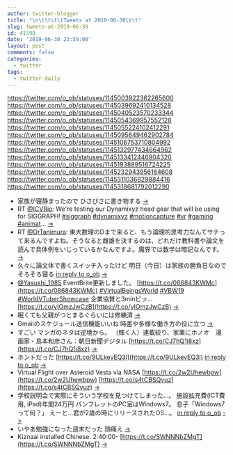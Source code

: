 ```yaml
---
author: twitter-blogger
title: "\n\t\t\t\tTweets at 2019-06-30\t\t"
slug: tweets-at-2019-06-30
id: 41598
date: '2019-06-30 23:59:00'
layout: post
comments: false
categories:
  - twitter
tags:
  - twitter-daily
---
```


https://twitter.com/o_ob/statuses/1145003922362265600 https://twitter.com/o_ob/statuses/1145039692410134528 https://twitter.com/o_ob/statuses/1145040523570233344 https://twitter.com/o_ob/statuses/1145054369957552128 https://twitter.com/o_ob/statuses/1145055224102412291 https://twitter.com/o_ob/statuses/1145095649462902784 https://twitter.com/o_ob/statuses/1145106753710804992 https://twitter.com/o_ob/statuses/1145132977434664962 https://twitter.com/o_ob/statuses/1145133412446904320 https://twitter.com/o_ob/statuses/1145193889516724225 https://twitter.com/o_ob/statuses/1145232943956164608 https://twitter.com/o_ob/statuses/1145311036829884416 https://twitter.com/o_ob/statuses/1145318681792012290  

*   家族が寝静まったので ひさびさに書き物する [->](https://twitter.com/o_ob/statuses/1145003922362265600)
*   RT [@ICVRio](https://twitter.com/ICVRio): We're testing our Dynamixyz head gear that will be using for SIGGRAPH! [#siggraph](https://twitter.com/search?q=%23siggraph&src=hash) [#dynamixyz](https://twitter.com/search?q=%23dynamixyz&src=hash) [#motioncapture](https://twitter.com/search?q=%23motioncapture&src=hash) [#vr](https://twitter.com/search?q=%23vr&src=hash) [#gaming](https://twitter.com/search?q=%23gaming&src=hash) [#animat](https://twitter.com/search?q=%23animat&src=hash)… [->](https://twitter.com/o_ob/statuses/1145039692410134528)
*   RT [@DrTanimura](https://twitter.com/DrTanimura): 東大数理のDまで来ると、もう論理的思考力なんてサチって来るんですよね。そうなると雌雄を決するのは、どれだけ教科書や論文を読んで具体例をいじっているかなんですよ。魔界では数学は暗記なんです。 [->](https://twitter.com/o_ob/statuses/1145040523570233344)
*   久々に論文体で書くスイッチ入ったけど 明日（今日）は家族の勝負日なのでそろそろ寝る [in reply to o_ob](https://twitter.com/o_ob/statuses/1145003922362265600) [->](https://twitter.com/o_ob/statuses/1145054369957552128)
*   [@Yasushi_1985](https://twitter.com/Yasushi_1985) EventBrite更新しました。 [https://t.co/086843KWMc](https://t.co/086843KWMc) [#VirtualBeingsWorld](https://twitter.com/search?q=%23VirtualBeingsWorld&src=hash) [#VBW19](https://twitter.com/search?q=%23VBW19&src=hash) [#WorldVTuberShowcase](https://twitter.com/search?q=%23WorldVTuberShowcase&src=hash) 企業協賛と3minピッ… [https://t.co/yIOmzJwCzB](https://t.co/yIOmzJwCzB) [->](https://twitter.com/o_ob/statuses/1145055224102412291)
*   眠くても父親がつとまるぐらいには修練済 [->](https://twitter.com/o_ob/statuses/1145095649462902784)
*   Gmailのスケジュール送信機能いいね 時差や多様な働き方の役に立つ [->](https://twitter.com/o_ob/statuses/1145106753710804992)
*   すごい マンガのネタは逆境から。 （輝く人）連載絞り、家業にホノオ　漫画家・島本和彦さん：朝日新聞デジタル [https://t.co/CJ7hQ1i8xz](https://t.co/CJ7hQ1i8xz) [->](https://twitter.com/o_ob/statuses/1145132977434664962)
*   ホントだった [https://t.co/9ULkevEQ3l](https://t.co/9ULkevEQ3l) [in reply to o_ob](https://twitter.com/o_ob/statuses/1145132977434664962) [->](https://twitter.com/o_ob/statuses/1145133412446904320)
*   Virtual Flight over Asteroid Vesta via NASA [https://t.co/2w2Uhewbpw](https://t.co/2w2Uhewbpw) [https://t.co/s4tCBSQvuz](https://t.co/s4tCBSQvuz) [->](https://twitter.com/o_ob/statuses/1145193889516724225)
*   学校説明会で実際にそういう学校を見つけてしまった...。 施設拡充費(ICT費用, iPad)年間24万円 パンフレットのPC室はWindows7。 息子「Windows7って何？」 えーと…君が2歳の時にリリースされたOS...。 [in reply to o_ob](https://twitter.com/o_ob/statuses/1144942222976016386) [->](https://twitter.com/o_ob/statuses/1145232943956164608)
*   いやあ勉強になった週末だった 頭痛え [->](https://twitter.com/o_ob/statuses/1145311036829884416)
*   Kiznaai installed Chinese. 2:40:00- [https://t.co/SWNNNbZMgT](https://t.co/SWNNNbZMgT) [->](https://twitter.com/o_ob/statuses/1145318681792012290)